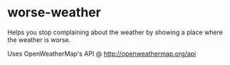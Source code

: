 # worse-weather
Helps you stop complaining about the weather by showing a place where the weather is worse.

Uses OpenWeatherMap's API @ http://openweathermap.org/api
